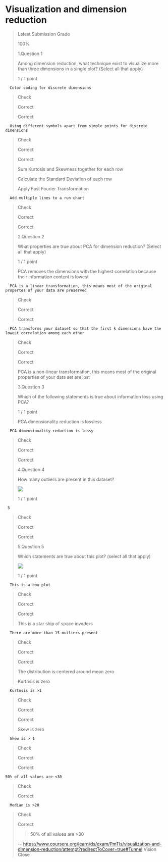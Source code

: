 # Visualization and dimension reduction
> 
> Latest Submission Grade
> 
> 100%
> 
>  1.Question 1
> 
> Among dimension reduction, what technique exist to visualize more than three dimensions in a single plot? (Select all that apply)
> 
> 1 / 1 point 
> 

      Color coding for discrete dimensions 
> 
> Check
> 
> Correct
> 
> Correct
> 

      Using different symbols apart from simple points for discrete dimensions 
> 
> Check
> 
> Correct
> 
> Correct
> 
>  Sum Kurtosis and Skewness together for each row 
> 
>  Calculate the Standard Deviation of each row 
> 
>  Apply Fast Fourier Transformation 
> 

      Add multiple lines to a run chart 
> 
> Check
> 
> Correct
> 
> Correct
> 
>  2.Question 2
> 
> What properties are true about PCA for dimension reduction? (Select all that apply)
> 
> 1 / 1 point 
> 
>  PCA removes the dimensions with the highest correlation because their information content is lowest 
> 

      PCA is a linear transformation, this means most of the original propertes of your data are preserved 
> 
> Check
> 
> Correct
> 
> Correct
> 

      PCA transforms your dataset so that the first k dimensions have the lowest correlation among each other 
> 
> Check
> 
> Correct
> 
> Correct
> 
>  PCA is a non-linear transformation, this means most of the original properties of your data set are lost 
> 
>  3.Question 3
> 
> Which of the following statements is true about information loss using PCA?
> 
> 1 / 1 point 
> 
>  PCA dimensionality reduction is lossless 
> 

      PCA dimensionality reduction is lossy 
> 
> Check
> 
> Correct
> 
> Correct
> 
>  4.Question 4
> 
> How many outliers are present in this dataset?
> 
> ![](https://d3c33hcgiwev3.cloudfront.net/imageAssetProxy.v1/4kUc_br2EeaoWA59UGLCkA_fe18146e89a301c808700a73ffbc6523_Rplot03.png?expiry=1593388800000&hmac=XYu-kV-GuUhMVvr1TbY-3FCqkfoRK0fz2s7m57b-Yio)
> 
> 1 / 1 point 
> 

     5
> 
> Check
> 
> Correct
> 
> Correct
> 
>  5.Question 5
> 
> Which statements are true about this plot? (select all that apply)
> 
> ![](https://d3c33hcgiwev3.cloudfront.net/imageAssetProxy.v1/9hj9abr3Eea3qApInhZCFg_325589405d00c117951773336c6dfb07_Rplot04.png?expiry=1593388800000&hmac=JscBqYLO0N6M5Zw-pzUunfvLOFGpVMBkAAWNnVP5TF0)
> 
> 1 / 1 point 
> 

      This is a box plot 
> 
> Check
> 
> Correct
> 
> Correct
> 
>  This is a star ship of space invaders 
> 

      There are more than 15 outliers present 
> 
> Check
> 
> Correct
> 
> Correct
> 
>  The distribution is centered around mean zero 
> 
>  Kurtosis is zero 
> 

      Kurtosis is >1 
> 
> Check
> 
> Correct
> 
> Correct
> 
>  Skew is zero 
> 

      Skew is > 1 
> 
> Check
> 
> Correct
> 
> Correct
> 

    50% of all values are <30 
> 
> Check
> 
> Correct
> 

      Median is >20 
> 
> Check
> 
> Correct
> 
>  >50% of all values are >30
>
> -- https://www.coursera.org/learn/ds/exam/PmTls/visualization-and-dimension-reduction/attempt?redirectToCover=true#Tunnel Vision Close
